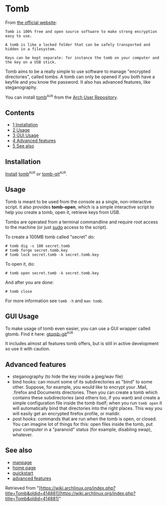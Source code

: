 # Tomb

From [the official website](http://tomb.dyne.org/):

	Tomb is 100% free and open source software to make strong encryption easy to use.

	A tomb is like a locked folder that can be safely transported and hidden in a filesystem.

	Keys can be kept separate: for instance the tomb on your computer and the key on a USB stick.

Tomb aims to be a really simple to use software to manage "encrypted directories", called tombs. A tomb can only be opened if you both have a keyfile and you know the password. It also has advanced features, like steganography.

You can install [tomb](https://aur.archlinux.org/packages/tomb/)<sup><small>AUR</small></sup> from the [Arch User Repository](/index.php/Arch_User_Repository "Arch User Repository").

## Contents

*   [1 Installation](#Installation)
*   [2 Usage](#Usage)
*   [3 GUI Usage](#GUI_Usage)
*   [4 Advanced features](#Advanced_features)
*   [5 See also](#See_also)

## Installation

[Install](/index.php/Install "Install") [tomb](https://aur.archlinux.org/packages/tomb/)<sup><small>AUR</small></sup> or [tomb-git](https://aur.archlinux.org/packages/tomb-git/)<sup><small>AUR</small></sup>.

## Usage

Tomb is meant to be used from the console as a single, non-interactive script. it also provides **tomb-open**, which is a simple interactive script to help you create a tomb, open it, retrieve keys from USB.

Tombs are operated from a terminal commandline and require root access to the machine (or just [sudo](/index.php/Sudo "Sudo") access to the script).

To create a 100MB tomb called "secret" do:

```
# tomb dig -s 100 secret.tomb
# tomb forge secret.tomb.key
# tomb lock secret.tomb -k secret.tomb.key

```

To open it, do:

```
# tomb open secret.tomb -k secret.tomb.key

```

And after you are done:

```
# tomb close

```

For more information see `tomb -h` and `man tomb`.

## GUI Usage

To make usage of tomb even easier, you can use a GUI wrapper called gtomb. Find it here: [gtomb-git](https://aur.archlinux.org/packages/gtomb-git/)<sup><small>AUR</small></sup>

It includes almost all features tomb offers, but is still in active development so use it with caution.

## Advanced features

*   steganography (to hide the key inside a jpeg/wav file)
*   bind hooks: can mount some of its subdirectories as "bind" to some other. Suppose, for example, you would like to encrypt your .Mail, .firefox and Documents directories. Then you can create a tomb which contains these subdirectories (and others too, if you want) and create a simple configuration file inside the tomb itself; when you run `tomb open` it will automatically bind that directories into the right places. This way you will easily get an encrypted firefox profile, or maildir.
*   post hooks: commands that are run when the tomb is open, or closed. You can imagine lot of things for this: open files inside the tomb, put your computer in a "paranoid" status (for example, disabling swap), whatever.

## See also

*   [manpage](http://tomb.dyne.org/manual.html)
*   [home page](http://tomb.dyne.org/)
*   [quickstart](https://github.com/dyne/Tomb/wiki/Quickstart)
*   [advanced features](https://github.com/dyne/Tomb/wiki/Advancedfeatures)

Retrieved from "[https://wiki.archlinux.org/index.php?title=Tomb&oldid=414881](https://wiki.archlinux.org/index.php?title=Tomb&oldid=414881)"